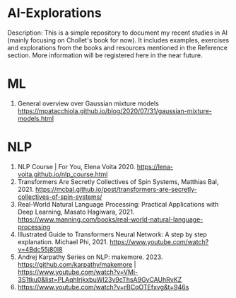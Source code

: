 # AI-Explorations 

Description: This is a simple repository to document my recent studies in AI (mainly focusing on Chollet's book for now). It includes examples, exercises and explorations from the books and resources mentioned in the Reference section. More information will be registered here in the near future.

# ML 
1. General overview over Gaussian mixture models https://mpatacchiola.github.io/blog/2020/07/31/gaussian-mixture-models.html
   
# NLP 

1. NLP Course | For You, Elena Voita 2020. https://lena-voita.github.io/nlp_course.html
2. Transformers Are Secretly Collectives of Spin Systems, Matthias Bal, 2021. https://mcbal.github.io/post/transformers-are-secretly-collectives-of-spin-systems/
3. Real-World Natural Language Processing: Practical Applications with Deep Learning, Masato Hagiwara, 2021. https://www.manning.com/books/real-world-natural-language-processing
4. Illustrated Guide to Transformers Neural Network: A step by step explanation. Michael Phi, 2021. https://www.youtube.com/watch?v=4Bdc55j80l8
5. Andrej Karpathy Series on NLP: makemore. 2023. https://github.com/karpathy/makemore | https://www.youtube.com/watch?v=VMj-3S1tku0&list=PLAqhIrjkxbuWI23v9cThsA9GvCAUhRvKZ
6. https://www.youtube.com/watch?v=rBCqOTEfxvg&t=946s
